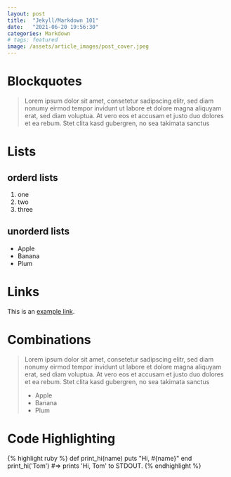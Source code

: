 ```yaml
---
layout: post
title:  "Jekyll/Markdown 101"
date:   "2021-06-20 19:56:30"
categories: Markdown
# tags: featured
image: /assets/article_images/post_cover.jpeg
---
```


# Blockquotes
>Lorem ipsum dolor sit amet, consetetur sadipscing elitr, sed diam nonumy eirmod tempor invidunt ut labore et dolore magna aliquyam erat, sed diam voluptua. At vero eos et accusam et justo duo dolores et ea rebum. Stet clita kasd gubergren, no sea takimata sanctus

# Lists
## orderd lists
1. one
2. two
3. three

## unorderd lists
- Apple
- Banana
- Plum

# Links
This is an [example link](http://example.com/ "With a Title").

# Combinations
> Lorem ipsum dolor sit amet, consetetur sadipscing elitr, sed diam nonumy eirmod tempor invidunt ut labore et dolore magna aliquyam erat, sed diam voluptua. At vero eos et accusam et justo duo dolores et ea rebum. Stet clita kasd gubergren, no sea takimata sanctus
>
> - Apple
> - Banana
> - Plum

# Code Highlighting

{% highlight ruby %}
def print_hi(name)
  puts "Hi, #{name}"
end
print_hi('Tom')
#=> prints 'Hi, Tom' to STDOUT.
{% endhighlight %}